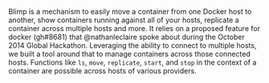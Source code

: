 Blimp is a mechanism to easily move a container from one Docker host to another, show containers running against all of your hosts, replicate a container across multiple hosts and more. It relies on a proposed feature for docker (gh#8681) that @nathanleclaire spoke about during the October 2014 Global Hackathon. Leveraging the ability to connect to multiple hosts, we built a tool around that to manage containers across those connected hosts. Functions like `ls`, `move`, `replicate`, `start`, and `stop` in the context of a container are possible across hosts of various providers.
